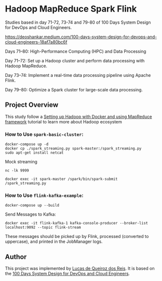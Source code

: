# Hadoop MapReduce Spark Flink

Studies based in day 71-72, 73-74 and 79-80 of 100 Days System Design for DevOps and Cloud Engineers.

https://deoshankar.medium.com/100-days-system-design-for-devops-and-cloud-engineers-18af7a80bc6f

Days 71–80: High-Performance Computing (HPC) and Data Processing

Day 71–72: Set up a Hadoop cluster and perform data processing with Hadoop MapReduce.

Day 73–74: Implement a real-time data processing pipeline using Apache Flink.

Day 79–80: Optimize a Spark cluster for large-scale data processing.

## Project Overview

This study follow a [Setting up Hadoop with Docker and using MapReduce framework][3] tutorial to learn more about Hadoop ecosystem

### How to Use ```spark-basic-cluster```:

```
docker-compose up -d
docker cp ./spark_streaming.py spark-master:/spark_streaming.py
sudo apt-get install netcat
```

Mock streaming
```
nc -lk 9999
```

```
docker exec -it spark-master /spark/bin/spark-submit /spark_streaming.py
```

### How to Use ```flink-kafka-example```:

```
docker-compose up --build
```

Send Messages to Kafka:
```
docker exec -it flink-kafka-1 kafka-console-producer --broker-list localhost:9092 --topic flink-stream
```
These messages should be picked up by Flink, processed (converted to uppercase), and printed in the JobManager logs.

## Author
This project was implemented by [Lucas de Queiroz dos Reis][2]. It is based on the [100 Days System Design for DevOps and Cloud Engineers][1].

[1]: https://deoshankar.medium.com/100-days-system-design-for-devops-and-cloud-engineers-18af7a80bc6f "Medium - Deo Shankar 100 Days"
[2]: https://www.linkedin.com/in/lucas-de-queiroz/ "LinkedIn - Lucas de Queiroz"
[3]: https://medium.com/@guillermovc/setting-up-hadoop-with-docker-and-using-mapreduce-framework-c1cd125d4f7b "Medium - Guillermo Velazques"